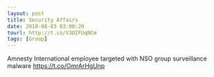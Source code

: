 ```yaml
---
layout: post
title: Security Affairs
date: 2018-08-03 03:00:20
tourl: http://t.co/V3OIFUqNCm
tags: [Group]
---
```

Amnesty International employee targeted with NSO group surveillance malware  https://t.co/OmrArHgUnp